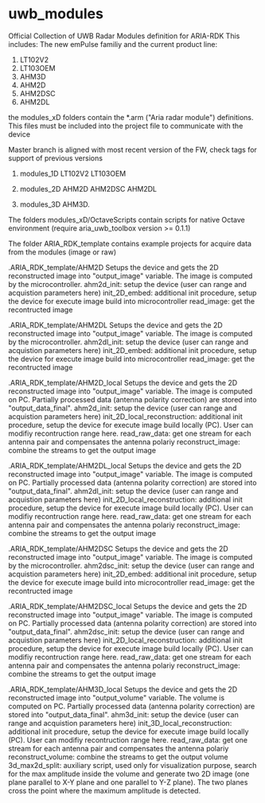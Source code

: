 # uwb_modules
Official Collection of UWB Radar Modules definition for ARIA-RDK
This includes:
The new emPulse familiy and the current product line:

1. LT102V2
2. LT103OEM
3. AHM3D
4. AHM2D
5. AHM2DSC
6. AHM2DL

the modules_xD folders contain the *.arm ("Aria radar module") definitions. This files must be included into the project file to communicate with the device

Master branch is aligned with most recent version of the FW, check tags for support of previous versions

1. modules_1D
	LT102V2
	LT103OEM

2. modules_2D
	AHM2D
	AHM2DSC
	AHM2DL
3. modules_3D
	AHM3D.
	
The folders modules_xD/OctaveScripts contain scripts for native Octave environment (require aria_uwb_toolbox version >= 0.1.1)

The folder ARIA_RDK_template contains example projects for acquire data from the modules (image or raw)

.ARIA_RDK_template/AHM2D
Setups the device and gets the 2D reconstructed image into "output_image" variable. The image is computed by the microcontroller.
	ahm2d_init: setup the device (user can range and acquistion parameters here)
	init_2D_embed: additional init procedure, setup the device for execute image build into microcontroller
	read_image: get the recontructed image 
	
.ARIA_RDK_template/AHM2DL
Setups the device and gets the 2D reconstructed image into "output_image" variable. The image is computed by the microcontroller.
	ahm2dl_init: setup the device (user can range and acquistion parameters here)
	init_2D_embed: additional init procedure, setup the device for execute image build into microcontroller
	read_image: get the recontructed image 
	
.ARIA_RDK_template/AHM2D_local
Setups the device and gets the 2D reconstructed image into "output_image" variable. The image is computed on PC.
Partially processed data (antenna polarity correction) are stored into "output_data_final". 
	ahm2d_init: setup the device (user can range and acquistion parameters here)
	init_2D_local_reconstruction: additional init procedure, setup the device for execute image build locally (PC). User can modifiy recontruction range here.
	read_raw_data: get one stream for each antenna pair and compensates the antenna polariy
	reconstruct_image: combine the streams to get the output image	

.ARIA_RDK_template/AHM2DL_local
Setups the device and gets the 2D reconstructed image into "output_image" variable. The image is computed on PC.
Partially processed data (antenna polarity correction) are stored into "output_data_final". 
	ahm2dl_init: setup the device (user can range and acquistion parameters here)
	init_2D_local_reconstruction: additional init procedure, setup the device for execute image build locally (PC). User can modifiy recontruction range here.
	read_raw_data: get one stream for each antenna pair and compensates the antenna polariy
	reconstruct_image: combine the streams to get the output image

.ARIA_RDK_template/AHM2DSC
Setups the device and gets the 2D reconstructed image into "output_image" variable. The image is computed by the microcontroller.
	ahm2dsc_init: setup the device (user can range and acquistion parameters here)
	init_2D_embed: additional init procedure, setup the device for execute image build into microcontroller
	read_image: get the recontructed image 

.ARIA_RDK_template/AHM2DSC_local
Setups the device and gets the 2D reconstructed image into "output_image" variable. The image is computed on PC.
Partially processed data (antenna polarity correction) are stored into "output_data_final". 
	ahm2dsc_init: setup the device (user can range and acquistion parameters here)
	init_2D_local_reconstruction: additional init procedure, setup the device for execute image build locally (PC). User can modifiy recontruction range here.
	read_raw_data: get one stream for each antenna pair and compensates the antenna polariy
	reconstruct_image: combine the streams to get the output image

.ARIA_RDK_template/AHM3D_local
Setups the device and gets the 2D reconstructed image into "output_volume" variable. The volume is computed on PC.
Partially processed data (antenna polarity correction) are stored into "output_data_final". 
	ahm3d_init: setup the device (user can range and acquistion parameters here)
	init_3D_local_reconstruction: additional init procedure, setup the device for execute image build locally (PC). User can modifiy recontruction range here.
	read_raw_data: get one stream for each antenna pair and compensates the antenna polariy
	reconstruct_volume: combine the streams to get the output volume
	3d_max2d_split: auxiliary script, used only for visualization purpose, search for the max amplitude inside the volume and generate two 2D image (one plane parallel to X-Y plane and one parallel to Y-Z plane). The two planes cross the point where the maximum amplitude is detected.


   
